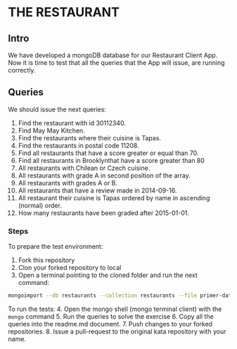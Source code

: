 # THE RESTAURANT

## Intro
We have developed a mongoDB database for our Restaurant Client App. Now it is time to test that all the queries that the App will issue, are running correctly.

## Queries
We should issue the next queries:

1. Find the restaurant with id 30112340.
2. Find May May Kitchen.
3. Find the restaurants where their cuisine is Tapas.
4. Find the restaurants in postal code 11208.
5. Find all restaurants that have a score greater or equal than 70.
6. Find all restaurants in Brooklynthat have a score greater than 80
7. All restaurants with Chilean or Czech cuisine.
8. All restaurants with grade A in second position of the array.
9. All restaurants with grades A or B.
10. All restaurants that have a review made in 2014-09-16.
11. All restaurant their cuisine is Tapas ordered by name in ascending (normal) order.
12. How many restaurants have been graded after 2015-01-01.

### Steps

To prepare the test environment:
1. Fork this repository
2. Clon your forked repository to local
3. Open a terminal pointing to the cloned folder and run the next command:

```bash
mongoimport --db restaurants --collection restaurants --file primer-dataset.json
```
To run the tests:
4. Open the mongo shell (mongo terminal client) with the `mongo` command
5. Run the queries to solve the exercise
6. Copy all the queries into the readme.md document.
7. Push changes to your forked repositories.
8. Issue a pull-request to the original kata repository with your name.

